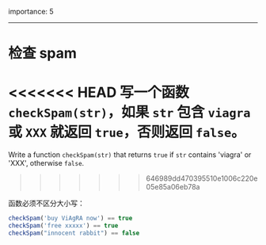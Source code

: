 importance: 5

---

# 检查 spam

<<<<<<< HEAD
写一个函数 `checkSpam(str)`，如果 `str` 包含 `viagra` 或 `XXX` 就返回 `true`，否则返回 `false`。
=======
Write a function `checkSpam(str)` that returns `true` if `str` contains 'viagra' or 'XXX', otherwise `false`.
>>>>>>> 646989dd470395510e1006c220e05e85a06eb78a

函数必须不区分大小写：

```js
checkSpam('buy ViAgRA now') == true
checkSpam('free xxxxx') == true
checkSpam("innocent rabbit") == false
```

